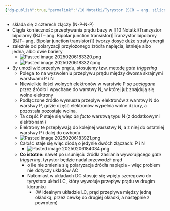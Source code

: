 ```yaml
---
{"dg-publish":true,"permalink":"/10 Notatki/Tyrystor (SCR – ang. silicone control recifier)/","tags":["wiedza/zettel"]}
---
```


* składa się z czterech złączy (N-P-N-P)
* Ciągła konieczność przepływania prądu bazy w [[10 Notatki/Tranzystor bipolarny (BJT– ang. Bipolar junction transistor)\|Tranzystor bipolarny (BJT– ang. Bipolar junction transistor)]] tworzy dosyć duże straty energii
* zależnie od polaryzacji przyłożonego źródła napięcia, istnieje albo jedna, albo dwie bariery
	* ![Pasted image 20250206183320.png](/img/user/80%20Zasoby/Pasted%20image%2020250206183320.png)
	* ![Pasted image 20250206183327.png](/img/user/80%20Zasoby/Pasted%20image%2020250206183327.png)
* By umożliwić przepływ prądu, stosujemy tzw. metodę *gate triggering*
	* Polega to na wyzwoleniu przepływu prądu między dwoma skrajnymi warstwami P i N
	* Niewielkie ilości wolnych elektronów w warstwie P *są zaciągane* przez źródło i wpychane do warstwy N, w której już znajdują się wolne elektrony
	* Podłączone źródło wymusza przepływ elektronów z warstwy N do warstwy P, gdzie część elektronów wypełnia wolne dziury, a pozostała pozostaje wolna.
	* Ta część P staje się więc *de facto* warstwą typu N (z dodatkowymi elektronami)
	* Elektrony te przepływają do kolejnej warsstwy N, a z niej do ostatniej warstwy P i dalej do owbodu
	* ![Pasted image 20250206183921.png](/img/user/80%20Zasoby/Pasted%20image%2020250206183921.png)
	* Całość staje się więc diodą o jedynie dwóch złączach: P i N
		* ![Pasted image 20250206184034.png](/img/user/80%20Zasoby/Pasted%20image%2020250206184034.png)
	* **Co istotne:** nawet po usunięciu źródła zasilania wywołującego *gate triggering*, tyrystor będzie nadal przewodził prąd
		* o ile nie zmienia się polaryzacja źródła napięcia – więc problem nie dotyczy układów AC
		* Natomiast w układach DC stosuje się wpięty szeregowo do tyrystora układ LC, który wywołuje przepływ prądu w drugim kierunku
			* (W idealnym układzie LC, prąd przepływa między jedną okładką, przez cewkę do drugiej okładki, a następnie z powrotem)